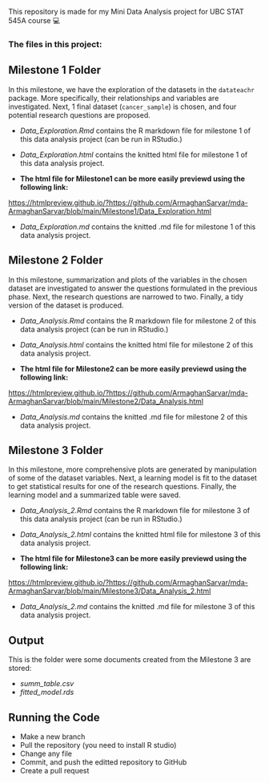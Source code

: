 This repository is made for my Mini Data Analysis project for UBC STAT 545A course 💻

### The files in this project:

## Milestone 1 Folder
In this milestone, we have the exploration of the datasets in the `datateachr` package. More specifically, their relationships and variables are investigated. 
Next, 1 final dataset (`cancer_sample`) is chosen, and four potential research questions are proposed.
* *Data_Exploration.Rmd* contains the R markdown file for milestone 1 of this data analysis project (can be run in RStudio.)
* *Data_Exploration.html* contains the knitted html file for milestone 1 of this data analysis project.

* **The html file for Milestone1 can be more easily previewd using the following link:**

https://htmlpreview.github.io/?https://github.com/ArmaghanSarvar/mda-ArmaghanSarvar/blob/main/Milestone1/Data_Exploration.html

* *Data_Exploration.md* contains the knitted .md file for milestone 1 of this data analysis project.

## Milestone 2 Folder
In this milestone, summarization and plots of the variables in the chosen dataset are investigated to answer the questions formulated in the previous phase. Next, the research questions are narrowed to two. Finally, a tidy version of the dataset is produced.
* *Data_Analysis.Rmd* contains the R markdown file for milestone 2 of this data analysis project (can be run in RStudio.)
* *Data_Analysis.html* contains the knitted html file for milestone 2 of this data analysis project.

* **The html file for Milestone2 can be more easily previewd using the following link:**

https://htmlpreview.github.io/?https://github.com/ArmaghanSarvar/mda-ArmaghanSarvar/blob/main/Milestone2/Data_Analysis.html

* *Data_Analysis.md* contains the knitted .md file for milestone 2 of this data analysis project.


## Milestone 3 Folder
In this milestone, more comprehensive plots are generated by manipulation of some of the dataset variables. Next, a learning model is fit to the dataset to get statistical results for one of the research questions. Finally, the learning model and a summarized table were saved. 
* *Data_Analysis_2.Rmd* contains the R markdown file for milestone 3 of this data analysis project (can be run in RStudio.)
* *Data_Analysis_2.html* contains the knitted html file  for milestone 3 of this data analysis project.

* **The html file for Milestone3 can be more easily previewd using the following link:**

https://htmlpreview.github.io/?https://github.com/ArmaghanSarvar/mda-ArmaghanSarvar/blob/main/Milestone3/Data_Analysis_2.html

* *Data_Analysis_2.md* contains the knitted .md file for milestone 3 of this data analysis project.

## Output
This is the folder were some documents created from the Milestone 3 are stored:
* *summ_table.csv* 
* *fitted_model.rds* 


## Running the Code
* Make a new branch
* Pull the repository (you need to install R studio)
* Change any file
* Commit, and push the editted repository to GitHub
* Create a pull request 
